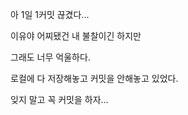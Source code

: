 아 1일 1커밋 끊겼다...



이유야 어찌됐건 내 불찰이긴 하지만

그래도 너무 억울하다.



로컬에 다 저장해놓고 커밋을 안해놓고 있었다.

잊지 말고 꼭 커밋을 하자...